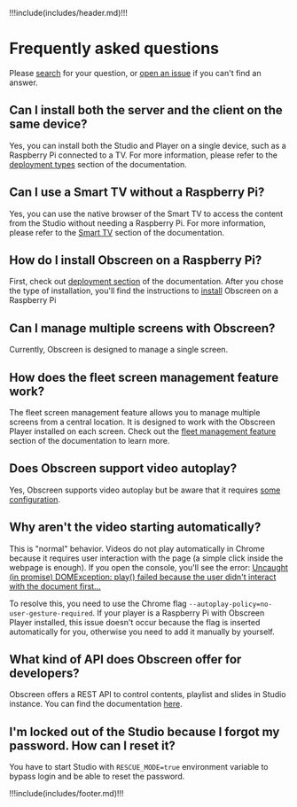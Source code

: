!!!include(includes/header.md)!!!

# Frequently asked questions

Please <a href="javascript:document.querySelector('.DocSearch.DocSearch-Button').click()">search</a> for your question, or [open an issue](https://github.com/jr-k/obscreen/issues/new/choose) if you can't find an answer.

## Can I install both the server and the client on the same device?

Yes, you can install both the Studio and Player on a single device, such as a Raspberry Pi connected to a TV.
For more information, please refer to the [deployment types](/deployment-types) section of the documentation.

## Can I use a Smart TV without a Raspberry Pi?

Yes, you can use the native browser of the Smart TV to access the content from the Studio without needing a Raspberry Pi.
For more information, please refer to the [Smart TV](/install/player-client/smart-tv) section of the documentation.

## How do I install Obscreen on a Raspberry Pi?

First, check out [deployment section](/deployment-types) of the documentation.
After you chose the type of installation, you'll find the instructions to [install](/install) Obscreen on a Raspberry Pi

## Can I manage multiple screens with Obscreen?

Currently, Obscreen is designed to manage a single screen.

## How does the fleet screen management feature work?

The fleet screen management feature allows you to manage multiple screens from a central location. It is designed to work with the Obscreen Player installed on each screen. Check out the [fleet management feature](/features/fleet-screen-management) section of the documentation to learn more.

## Does Obscreen support video autoplay?

Yes, Obscreen supports video autoplay but be aware that it requires [some configuration](/faq#why-aren-t-the-video-starting-automatically).

## Why aren't the video starting automatically?

This is "normal" behavior. Videos do not play automatically in Chrome because it requires user interaction with the page (a simple click inside the webpage is enough). If you open the console, you'll see the error: [Uncaught (in promise) DOMException: play() failed because the user didn't interact with the document first...](https://goo.gl/xX8pDD)

To resolve this, you need to use the Chrome flag `--autoplay-policy=no-user-gesture-required`. 
If your player is a Raspberry Pi with Obscreen Player installed, this issue doesn't occur because the flag is inserted automatically for you, otherwise you need to add it manually by yourself.

## What kind of API does Obscreen offer for developers?

Obscreen offers a REST API to control contents, playlist and slides in Studio instance. You can find the documentation [here](/features/api).

## I'm locked out of the Studio because I forgot my password. How can I reset it?

You have to start Studio with `RESCUE_MODE=true` environment variable to bypass login and be able to reset the password.

!!!include(includes/footer.md)!!!